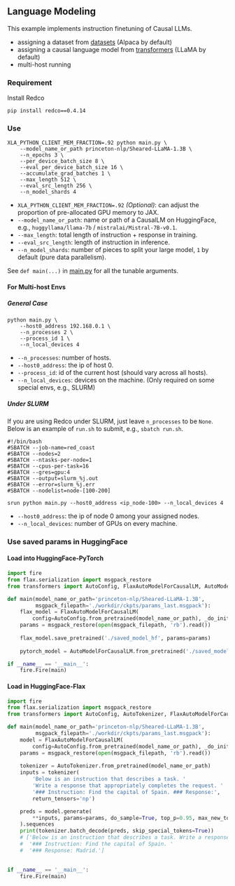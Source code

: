 ## Language Modeling

This example implements instruction finetuning of Causal LLMs.
* assigning a dataset from [datasets](https://github.com/huggingface/datasets) (Alpaca by default)
* assigning a causal language model from [transformers](https://github.com/huggingface/transformers) (LLaMA by default)
* multi-host running

### Requirement
Install Redco
```shell
pip install redco==0.4.14
```

### Use

```
XLA_PYTHON_CLIENT_MEM_FRACTION=.92 python main.py \
    --model_name_or_path princeton-nlp/Sheared-LLaMA-1.3B \
    --n_epochs 3 \
    --per_device_batch_size 8 \
    --eval_per_device_batch_size 16 \
    --accumulate_grad_batches 1 \
    --max_length 512 \
    --eval_src_length 256 \
    --n_model_shards 4 
```
* `XLA_PYTHON_CLIENT_MEM_FRACTION=.92` *(Optional)*: can adjust the proportion of pre-allocated GPU memory to JAX.
* `--model_name_or_path`: name or path of a CausalLM on HuggingFace, e.g., `huggyllama/llama-7b` / `mistralai/Mistral-7B-v0.1`.
* `--max_length`: total length of instruction + response in training. 
* `--eval_src_length`: length of instruction in inference.
* `--n_model_shards`: number of pieces to split your large model, `1` by default (pure data parallelism).

See `def main(...)` in [main.py](main.py) for all the tunable arguments. 

#### For Multi-host Envs

##### General Case

```
python main.py \
    --host0_address 192.168.0.1 \ 
    --n_processes 2 \
    --process_id 1 \
    --n_local_devices 4
```
* `--n_processes`: number of hosts.
* `--host0_address`: the ip of host 0.
* `--process_id`: id of the current host (should vary across all hosts).
* `--n_local_devices`: devices on the machine. (Only required on some special envs, e.g., SLURM) 

##### Under SLURM
If you are using Redco under SLURM, just leave `n_processes` to be `None`. 
Below is an example of `run.sh` to submit, e.g., `sbatch run.sh`.

```shell
#!/bin/bash
#SBATCH --job-name=red_coast
#SBATCH --nodes=2
#SBATCH --ntasks-per-node=1
#SBATCH --cpus-per-task=16
#SBATCH --gres=gpu:4
#SBATCH --output=slurm_%j.out
#SBATCH --error=slurm_%j.err
#SBATCH --nodelist=node-[100-200]

srun python main.py --host0_address <ip_node-100> --n_local_devices 4
```
* `--host0_address`: the ip of node 0 among your assigned nodes.
* `--n_local_devices`: number of GPUs on every machine. 



### Use saved params in HuggingFace 

#### Load into HuggingFace-PyTorch

```python
import fire
from flax.serialization import msgpack_restore
from transformers import AutoConfig, FlaxAutoModelForCausalLM, AutoModelForCausalLM

def main(model_name_or_path='princeton-nlp/Sheared-LLaMA-1.3B',
         msgpack_filepath='./workdir/ckpts/params_last.msgpack'):
    flax_model = FlaxAutoModelForCausalLM(
        config=AutoConfig.from_pretrained(model_name_or_path), _do_init=False)
    params = msgpack_restore(open(msgpack_filepath, 'rb').read())
    
    flax_model.save_pretrained('./saved_model_hf', params=params)
    
    pytorch_model = AutoModelForCausalLM.from_pretrained('./saved_model_hf', from_flax=True)

if __name__ == '__main__':
    fire.Fire(main)
```

#### Load in HuggingFace-Flax

```python
import fire
from flax.serialization import msgpack_restore
from transformers import AutoConfig, AutoTokenizer, FlaxAutoModelForCausalLM

def main(model_name_or_path='princeton-nlp/Sheared-LLaMA-1.3B',
         msgpack_filepath='./workdir/ckpts/params_last.msgpack'):
    model = FlaxAutoModelForCausalLM(
        config=AutoConfig.from_pretrained(model_name_or_path), _do_init=False)
    params = msgpack_restore(open(msgpack_filepath, 'rb').read())
    
    tokenizer = AutoTokenizer.from_pretrained(model_name_or_path)
    inputs = tokenizer(
        'Below is an instruction that describes a task. '
        'Write a response that appropriately completes the request. '
        '### Instruction: Find the capital of Spain. ### Response:',
        return_tensors='np')

    preds = model.generate(
        **inputs, params=params, do_sample=True, top_p=0.95, max_new_tokens=256
    ).sequences
    print(tokenizer.batch_decode(preds, skip_special_tokens=True))
    # ['Below is an instruction that describes a task. Write a response that appropriately completes the request. '
    #  '### Instruction: Find the capital of Spain. '
    #  '### Response: Madrid.']
    

if __name__ == '__main__':
    fire.Fire(main)
```



